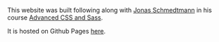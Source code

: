 This website was built following along with [Jonas Schmedtmann](https://www.udemy.com/user/jonasschmedtmann/) in his course [Advanced CSS and Sass](https://www.udemy.com/course/advanced-css-and-sass/).

It is hosted on Github Pages [here](https://camiloibanez.github.io/Natours/).